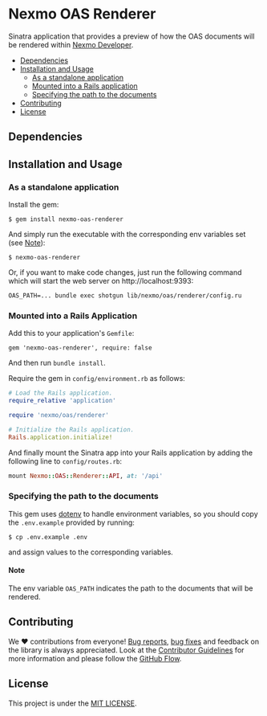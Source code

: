 # Nexmo OAS Renderer
Sinatra application that provides a preview of how the OAS documents will be rendered within [Nexmo Developer](https://developer.nexmo.com/).

* [Dependencies](#requirements)
* [Installation and Usage](#installation-and-usage)
    * [As a standalone application](#as-a-standalone-application)
    * [Mounted into a Rails application](#mounted-into-a-rails-application)
    * [Specifying the path to the documents](#specifying-the-path-to-the-documents)
* [Contributing](#contributing)
* [License](#license)

## Dependencies


## Installation and Usage

### As a standalone application

Install the gem:

``` shell
$ gem install nexmo-oas-renderer
```

And simply run the executable with the corresponding env variables set (see [Note](#note)):
``` shell
$ nexmo-oas-renderer
```

Or, if you want to make code changes, just run the following command which will start the web server on http://localhost:9393:
``` shell
OAS_PATH=... bundle exec shotgun lib/nexmo/oas/renderer/config.ru
```

### Mounted into a Rails Application

Add this to your application's `Gemfile`:

```
gem 'nexmo-oas-renderer', require: false
```

And then run `bundle install`.

Require the gem in `config/environment.rb` as follows:

``` ruby
# Load the Rails application.
require_relative 'application'

require 'nexmo/oas/renderer'

# Initialize the Rails application.
Rails.application.initialize!
```

And finally mount the Sinatra app into your Rails application by adding the following line to `config/routes.rb`:

``` ruby
mount Nexmo::OAS::Renderer::API, at: '/api'
```

### Specifying the path to the documents

This gem uses [dotenv](https://github.com/bkeepers/dotenv) to handle environment variables, so you should copy the `.env.example` provided by running:
``` shell
$ cp .env.example .env
```
and assign values to the corresponding variables.

#### Note
The env variable `OAS_PATH` indicates the path to the documents that will be rendered.

## Contributing
We ❤️ contributions from everyone! [Bug reports](https://github.com/Nexmo/nexmo-oas-renderer/issues), [bug fixes](https://github.com/Nexmo/nexmo-oas-renderer/pulls) and feedback on the library is always appreciated. Look at the [Contributor Guidelines](https://github.com/Nexmo/nexmo-oas-renderer/blob/master/CONTRIBUTING.md) for more information and please follow the [GitHub Flow](https://guides.github.com/introduction/flow/index.html).

## License
This project is under the [MIT LICENSE](https://github.com/Nexmo/nexmo-oas-renderer/blob/master/LICENSE).

